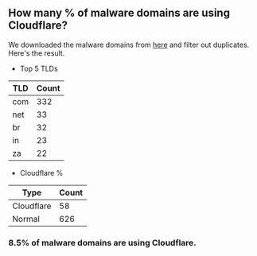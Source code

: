 ## How many % of malware domains are using Cloudflare?


We downloaded the malware domains from [here](https://urlhaus.abuse.ch) and filter out duplicates.
Here's the result.


[//]: # (start replacement)


- Top 5 TLDs

| TLD | Count |
| --- | --- |
| com | 332 |
| net | 33 |
| br | 32 |
| in | 23 |
| za | 22 |


- Cloudflare %

| Type | Count |
| --- | --- |
| Cloudflare | 58 |
| Normal | 626 |


### 8.5% of malware domains are using Cloudflare.
